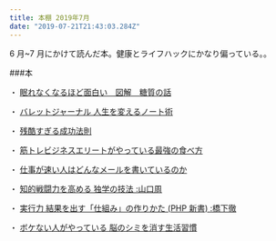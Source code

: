 ```yaml
---
title: 本棚 2019年7月
date: "2019-07-21T21:43:03.284Z"
---
```


6 月~7 月にかけて読んだ本。健康とライフハックにかなり偏っている。。

###本

・ <a href="https://www.amazon.co.jp/dp/B07LBVN46V/ref=as_li_ss_il?&linkCode=li3&tag=gaaasuu-22&linkId=f81a0e6e842408ee002c68bbd148a528&language=ja_JP" target="_blank">眠れなくなるほど面白い　図解　糖質の話</a>

・ <a href="https://www.amazon.co.jp/dp/4478102678/ref=as_li_ss_il?&linkCode=li3&tag=gaaasuu-22&linkId=dc50c695e3e742613bb0d189d95d6f8e&language=ja_JP" target="_blank">バレットジャーナル 人生を変えるノート術</a>

・ <a href="https://www.amazon.co.jp/dp/B076C5KJ7P/ref=as_li_ss_il?&linkCode=li3&tag=gaaasuu-22&linkId=d6ca467104e161330a7d8e351d5b7761&language=ja_JP" target="_blank">残酷すぎる成功法則</a>

・ <a href="https://www.amazon.co.jp/dp/B073CD4KYY/ref=as_li_ss_il?&linkCode=li2&tag=gaaasuu-22&linkId=b939f9cbe82efa1c42aead7be7b22230&language=ja_JP" target="_blank">筋トレビジネスエリートがやっている最強の食べ方</a>

・ <a href="https://amzn.to/2V7a4cR" target="_blank">仕事が速い人はどんなメールを書いているのか</a>

・ <a href="https://amzn.to/32ZRYMi" target="_blank">知的戦闘力を高める 独学の技法 :山口周</a>

・ <a href="https://amzn.to/2VcTeZV" target="_blank">実行力 結果を出す「仕組み」の作りかた (PHP 新書) :橋下徹</a>

・ <a href="https://amzn.to/2AFbbH2" target="_blank">ボケない人がやっている 脳のシミを消す生活習慣</a>
